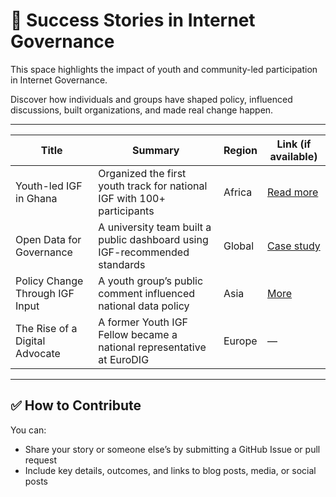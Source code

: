 # 🌟 Success Stories in Internet Governance

This space highlights the impact of youth and community-led participation in Internet Governance.

Discover how individuals and groups have shaped policy, influenced discussions, built organizations, and made real change happen.

---

| Title | Summary | Region | Link (if available) |
|-------|---------|--------|----------------------|
| Youth-led IGF in Ghana | Organized the first youth track for national IGF with 100+ participants | Africa | [Read more](#) |
| Open Data for Governance | A university team built a public dashboard using IGF-recommended standards | Global | [Case study](#) |
| Policy Change Through IGF Input | A youth group’s public comment influenced national data policy | Asia | [More](#) |
| The Rise of a Digital Advocate | A former Youth IGF Fellow became a national representative at EuroDIG | Europe | — |

---

## ✅ How to Contribute

You can:
- Share your story or someone else’s by submitting a GitHub Issue or pull request
- Include key details, outcomes, and links to blog posts, media, or social posts
